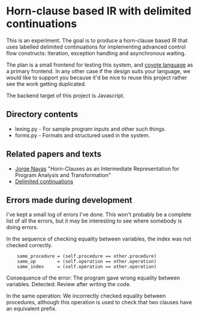 # Horn-clause based IR with delimited continuations

This is an experiment.
The goal is to produce a horn-clause based IR
that uses labelled delimited continuations for
implementing advanced control flow constructs:
Iteration, exception handling and asynchronous waiting.

The plan is a small frontend for testing this system,
and [coyote language](https://coyote-lang.org) as a primary frontend.
In any other case if the design suits your language,
we would like to support you because
it'd be nice to reuse this project rather see the work getting duplicated.

The backend target of this project is Javascript.

## Directory contents

 * lexing.py - For sample program inputs and other such things.
 * forms.py - Formats and structured used in the system.

## Related papers and texts

 * [Jorge Navas](https://jorgenavas.github.io)
"Horn-Clauses as an Intermediate Representation for Program Analysis and Transformation"
 * [Delimited continuations](https://en.wikipedia.org/wiki/Delimited_continuation)

## Errors made during development

I've kept a small log of errors I've done.
This won't probably be a complete list of all the errors,
but it may be interesting to see where somebody is doing errors.

In the sequence of checking equality between variables, the index
was not checked correctly.

        same_procedure = (self.procedure == other.procedure)
        same_op        = (self.operation == other.operation)
        same_index     = (self.operation == other.operation)

Consequence of the error: The program gave wrong equality between variables.
Detected: Review after writing the code.

In the same operation: We incorrectly checked equality between procedures,
although this operation is used to check that two clauses have an
equivalent prefix.

